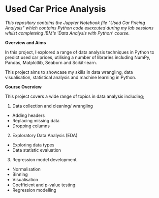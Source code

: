 # Used Car Price Analysis
_This repository contains the Jupyter Notebook file "Used Car Pricing Analysis" which contains Python code exexcuted during my lab sessions whilst completeing IBM's 'Data Analysis with Python' course._

**Overview and Aims**

In this project, I explored a range of data analysis techniques in Python to predict used car prices, utilising a number of libraries including NumPy, Pandas, Matplotlib, Seaborn and Scikit-learn.

This project aims to showcase my skills in data wrangling, data visualisation, statistical analysis and machine learning in Python.


**Course Overview**

This project covers a wide range of topics in data analysis including;
1. Data collection and cleaning/ wrangling
- Adding headers
- Replacing missing data
- Dropping columns
  
2. Exploratory Data Analysis (EDA)
- Exploring data types
- Data statistic evaluation

3. Regression model development
- Normalisation
- Binning
- Visualisation
- Coefficient and p-value testing
- Regression modelling
